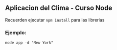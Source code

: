 ## Aplicacion del Clima - Curso Node

Recuerden ejecutar ```npm install``` para las librerias

### Ejemplo:

```
node app -d "New York"
```